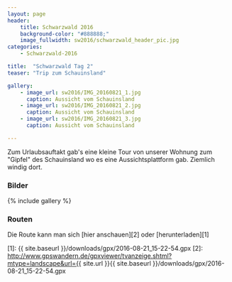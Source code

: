 ```yaml
---
layout: page
header:
    title: Schwarzwald 2016	
    background-color: "#888888;"
    image_fullwidth: sw2016/schwarzwald_header_pic.jpg
categories:
    - Schwarzwald-2016

title:  "Schwarzwald Tag 2"
teaser: "Trip zum Schauinsland"

gallery:
    - image_url: sw2016/IMG_20160821_1.jpg
      caption: Aussicht vom Schauinsland
    - image_url: sw2016/IMG_20160821_2.jpg
      caption: Aussicht vom Schauinsland
    - image_url: sw2016/IMG_20160821_3.jpg
      caption: Aussicht vom Schauinsland

---
```



Zum Urlaubsauftakt gab's eine kleine Tour von unserer Wohnung zum "Gipfel" des Schauinsland wo es eine Aussichtsplattform gab.
Ziemlich windig dort.
 
### Bilder

{% include gallery %}

### Routen

Die Route kann man sich [hier anschauen][2] oder [herunterladen][1]


 [1]: {{ site.baseurl }}/downloads/gpx/2016-08-21_15-22-54.gpx
 [2]: http://www.gpswandern.de/gpxviewer/tvanzeige.shtml?mtype=landscape&url={{ site.url }}{{ site.baseurl }}/downloads/gpx/2016-08-21_15-22-54.gpx

